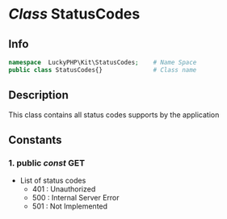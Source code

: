 # ***Class*** **StatusCodes**

## Info

```php
namespace  LuckyPHP\Kit\StatusCodes;    # Name Space
public class StatusCodes{}              # Class name
```

## Description
This class contains all status codes supports by the application

## Constants

### 1. public ***const*** **GET**
- List of status codes
    - 401 : Unauthorized
    - 500 : Internal Server Error
    - 501 : Not Implemented